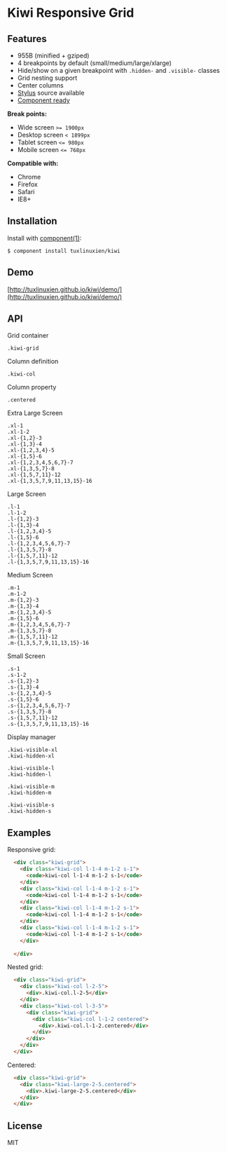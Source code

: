 # Kiwi Responsive Grid

## Features

* 955B (minified + gziped)
* 4 breakpoints by default (small/medium/large/xlarge)
* Hide/show on a given breakpoint with `.hidden-` and `.visible-` classes
* Grid nesting support
* Center columns
* [Stylus](http://learnboost.github.io/stylus/) source available
* [Component ready](https://github.com/component/component)


**Break points:**

* Wide screen `>= 1900px`
* Desktop screen `< 1899px`
* Tablet screen `<= 980px`
* Mobile screen `<= 768px`

  
**Compatible with:**

* Chrome
* Firefox
* Safari
* IE8+

## Installation

  Install with [component(1)](http://component.io):

    $ component install tuxlinuxien/kiwi

## Demo

  [http://tuxlinuxien.github.io/kiwi/demo/](http://tuxlinuxien.github.io/kiwi/demo/)

## API
  
  Grid container
    
    .kiwi-grid

  Column definition

    .kiwi-col

  Column property

    .centered
  
  Extra Large Screen
  
    .xl-1
    .xl-1-2
    .xl-{1,2}-3
    .xl-{1,3}-4
    .xl-{1,2,3,4}-5
    .xl-{1,5}-6
    .xl-{1,2,3,4,5,6,7}-7
    .xl-{1,3,5,7}-8
    .xl-{1,5,7,11}-12
    .xl-{1,3,5,7,9,11,13,15}-16

  Large Screen
  
    .l-1
    .l-1-2
    .l-{1,2}-3
    .l-{1,3}-4
    .l-{1,2,3,4}-5
    .l-{1,5}-6
    .l-{1,2,3,4,5,6,7}-7
    .l-{1,3,5,7}-8
    .l-{1,5,7,11}-12
    .l-{1,3,5,7,9,11,13,15}-16

  Medium Screen
  
    .m-1
    .m-1-2
    .m-{1,2}-3
    .m-{1,3}-4
    .m-{1,2,3,4}-5
    .m-{1,5}-6
    .m-{1,2,3,4,5,6,7}-7
    .m-{1,3,5,7}-8
    .m-{1,5,7,11}-12
    .m-{1,3,5,7,9,11,13,15}-16

  Small Screen
  
    .s-1
    .s-1-2
    .s-{1,2}-3
    .s-{1,3}-4
    .s-{1,2,3,4}-5
    .s-{1,5}-6
    .s-{1,2,3,4,5,6,7}-7
    .s-{1,3,5,7}-8
    .s-{1,5,7,11}-12
    .s-{1,3,5,7,9,11,13,15}-16

  Display manager
  
    .kiwi-visible-xl
    .kiwi-hidden-xl

    .kiwi-visible-l
    .kiwi-hidden-l

    .kiwi-visible-m
    .kiwi-hidden-m
    
    .kiwi-visible-s
    .kiwi-hidden-s
       
## Examples

Responsive grid:

```html
  <div class="kiwi-grid">
    <div class="kiwi-col l-1-4 m-1-2 s-1">
      <code>kiwi-col l-1-4 m-1-2 s-1</code>
    </div>
    <div class="kiwi-col l-1-4 m-1-2 s-1">
      <code>kiwi-col l-1-4 m-1-2 s-1</code>
    </div>
    <div class="kiwi-col l-1-4 m-1-2 s-1">
      <code>kiwi-col l-1-4 m-1-2 s-1</code>
    </div>
    <div class="kiwi-col l-1-4 m-1-2 s-1">
      <code>kiwi-col l-1-4 m-1-2 s-1</code>
    </div>
     
  </div>
```


Nested grid:

```html
  <div class="kiwi-grid">
    <div class="kiwi-col l-2-5">
      <div>.kiwi-col.l-2-5</div>
    </div>
    <div class="kiwi-col l-3-5">
      <div class="kiwi-grid">
        <div class="kiwi-col l-1-2 centered">
          <div>.kiwi-col.l-1-2.centered</div>
        </div>
      </div>
    </div>
  </div>
```


Centered:

```html
  <div class="kiwi-grid">
    <div class="kiwi-large-2-5.centered">
      <div>.kiwi-large-2-5.centered</div>
    </div>
  </div>
```

## License

  MIT
